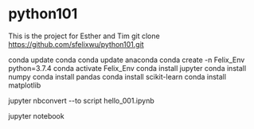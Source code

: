 # python101
This is the project for Esther and Tim
git clone https://github.com/sfelixwu/python101.git

conda update conda
conda update anaconda
conda create -n Felix_Env python=3.7.4
conda activate Felix_Env
conda install jupyter
conda install numpy
conda install pandas
conda install scikit-learn
conda install matplotlib

jupyter nbconvert --to script hello_001.ipynb


jupyter notebook
